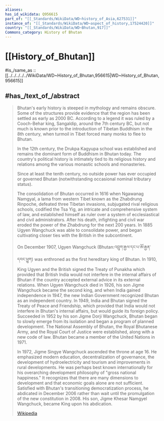 ```yaml
---
aliases:
has_id_wikidata: Q956615
part_of: "[[_Standards/WikiData/WD~history_of_Asia,627531]]"
instance_of: "[[_Standards/WikiData/WD~aspect_of_history,17524420]]"
country: "[[_Standards/WikiData/WD~Bhutan,917]]"
Commons_category: History of Bhutan
---
```


# [[History_of_Bhutan]] 

#is_/same_as :: [[../../../../../WikiData/WD~History_of_Bhutan,956615|WD~History_of_Bhutan,956615]] 

## #has_/text_of_/abstract 

> Bhutan's early history is steeped in mythology and remains obscure. 
> Some of the structures provide evidence that the region has been settled as early as 2000 BC. 
> According to a legend it was ruled by a Cooch-Behar king, Sangaldip, 
> around the 7th century BC, 
> but not much is known prior to the introduction of Tibetan Buddhism in the 8th century, 
> when turmoil in Tibet forced many monks to flee to Bhutan. 
> 
> In the 12th century, the Drukpa Kagyupa school was established and remains the dominant form of Buddhism in Bhutan today. The country's political history is intimately tied to its religious history and relations among the various monastic schools and monasteries.
>
> Since at least the tenth century, no outside power has ever occupied or governed Bhutan (notwithstanding occasional nominal tributary status).
>
> The consolidation of Bhutan occurred in 1616 when Ngawanag Namgyal, a lama from western Tibet known as the Zhabdrung Rinpoche, defeated three Tibetan invasions, subjugated rival religious schools, codified the Tsa Yig, an intricate and comprehensive system of law, and established himself as ruler over a system of ecclesiastical and civil administrators. After his death, infighting and civil war eroded the power of the Zhabdrung for the next 200 years. In 1885 Ugyen Wangchuck was able to consolidate power, and began cultivating closer ties with the British in the subcontinent.
>
> On December 1907, Ugyen Wangchuck (Bhutan:འབྲུག་རྒྱལ་དང་པ་ཨོ་རྒྱན་དབང་ཕྱུག) was enthroned as the first hereditary king of Bhutan. In 1910, King Ugyen and the British signed the Treaty of Punakha which provided that British India would not interfere in the internal affairs of Bhutan if the country accepted external advice in its external relations. When Ugyen Wangchuck died in 1926, his son Jigme Wangchuck became the second king, and when India gained independence in 1947, the new Indian Government recognized Bhutan as an independent country. In 1949, India and Bhutan signed the Treaty of Peace and Friendship, which provided that India would not interfere in Bhutan's internal affairs, but would guide its foreign policy. Succeeded in 1952 by his son Jigme Dorji Wangchuck, Bhutan began to slowly emerge from its isolation and began a program of planned development. The National Assembly of Bhutan, the Royal Bhutanese Army, and the Royal Court of Justice were established, along with a new code of law. Bhutan became a member of the United Nations in 1971.
>
> In 1972, Jigme Singye Wangchuck ascended the throne at age 16. He emphasized modern education, decentralization of governance, the development of hydroelectricity and tourism and improvements in rural developments. He was perhaps best known internationally for his overarching development philosophy of "gross national happiness." It recognizes that there are many dimensions to development and that economic goals alone are not sufficient. Satisfied with Bhutan's transitioning democratization process, he abdicated in December 2006 rather than wait until the promulgation of the new constitution in 2008. His son, Jigme Khesar Namgyel Wangchuck, became King upon his abdication.
>
> [Wikipedia](https://en.wikipedia.org/wiki/History%20of%20Bhutan) 


